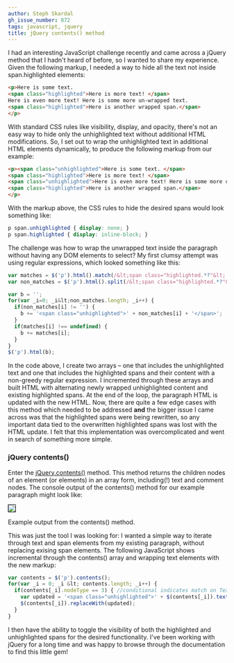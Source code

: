 ```yaml
---
author: Steph Skardal
gh_issue_number: 872
tags: javascript, jquery
title: jQuery contents() method
---
```




I had an interesting JavaScript challenge recently and came across a jQuery method that I hadn't heard of before, so I wanted to share my experience. Given the following markup, I needed a way to hide all the text not inside span.highlighted elements:

```html
<p>Here is some text. 
<span class="highlighted">Here is more text! </span>
Here is even more text! Here is some more un-wrapped text. 
<span class="highlighted">Here is another wrapped span.</span>
</p>
```

With standard CSS rules like visibility, display, and opacity, there's not an easy way to hide only the unhighlighted text without additional HTML modifications. So, I set out to wrap the unhighlighted text in additional HTML elements dynamically, to produce the following markup from our example:

```html
<p><span class="unhighlighted">Here is some text. </span>
<span class="highlighted">Here is more text! </span>
<span class="unhighlighted">Here is even more text! Here is some more un-wrapped text. </span>
<span class="highlighted">Here is another wrapped span.</span>
</p>
```

With the markup above, the CSS rules to hide the desired spans would look something like:

```css
p span.unhighlighted { display: none; }
p span.highlighted { display: inline-block; }
```

The challenge was how to wrap the unwrapped text inside the paragraph without having any DOM elements to select? My first clumsy attempt was using regular expressions, which looked something like this:

```javascript
var matches = $('p').html().match(/&lt;span class="highlighted.*?"&lt;.*?&lt;\/span&gt;/g);
var non_matches = $('p').html().split(/&lt;span class="highlighted.*?"&gt;.*?&lt;\/span&gt;/);

var b = '';
for(var _i=0; _i&lt;non_matches.length; _i++) {
  if(non_matches[i] != '') {
    b += '<span class="unhighlighted">' + non_matches[i] + '</span>';
  }
  if(matches[i] !== undefined) {
    b += matches[i];
  }
}
$('p').html(b);
```

In the code above, I create two arrays – one that includes the unhighlighted text and one that includes the highlighted spans and their content with a non-greedy regular expression. I incremented through these arrays and built HTML with alternating newly wrapped unhighlighted content and existing highlighted spans. At the end of the loop, the paragraph HTML is updated with the new HTML. Now, there are quite a few edge cases with this method which needed to be addressed **and** the bigger issue I came across was that the highlighted spans were being rewritten, so any important data tied to the overwritten highlighted spans was lost with the HTML update. I felt that this implementation was overcomplicated and went in search of something more simple.

### jQuery contents()

Enter the [jQuery.contents()](http://api.jquery.com/contents/) method. This method returns the children nodes of an element (or elements) in an array form, including(!) text and comment nodes. The console output of the contents() method for our example paragraph might look like:

<img src="/blog/2013/11/04/jquery-contents-method/image-0.png" style="border:1px solid #000;"/>

Example output from the contents() method.

This was just the tool I was looking for: I wanted a simple way to iterate through text and span elements from my existing paragraph, without replacing exising span elements. The following JavaScript shows incremental through the contents() array and wrapping text elements with the new markup:

```javascript
var contents = $('p').contents();
for(var _i = 0; _i &lt; contents.length; _i++) {
  if(contents[_i].nodeType == 3) { //conditional indicates match on TextNode
    var updated = '<span class="unhighlighted">' + $(contents[_i]).text() + '</span>';
    $(contents[_i]).replaceWith(updated); 
  }
}
```

I then have the ability to toggle the visibility of both the highlighted and unhighlighted spans for the desired functionality. I've been working with jQuery for a long time and was happy to browse through the documentation to find this little gem!


